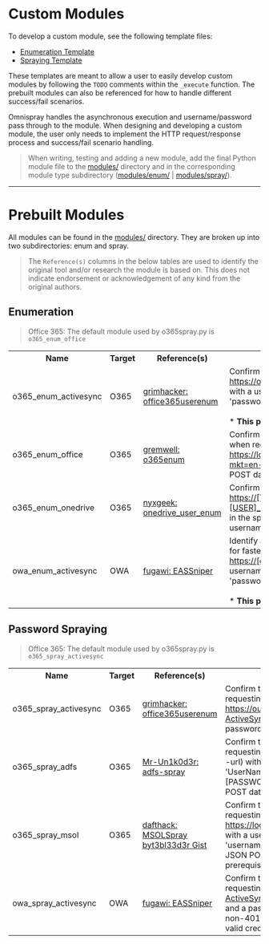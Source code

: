 # Custom Modules

To develop a custom module, see the following template files:
* [Enumeration Template](modules/__enum_template__.py)
* [Spraying Template](modules/__spray_template__.py)

These templates are meant to allow a user to easily develop custom modules by following the `TODO` comments within the `_execute` function. The prebuilt modules can also be referenced for how to handle different success/fail scenarios.

Omnispray handles the asynchronous execution and username/password pass through to the module. When designing and developing a custom module, the user only needs to implement the HTTP request/response process and success/fail scenario handling.

> When writing, testing and adding a new module, add the final Python module file to the [modules/](modules/) directory and in the corresponding module type subdirectory ([modules/enum/](modules/enum/) | [modules/spray/](modules/spray/)).

---

# Prebuilt Modules

All modules can be found in the [modules/](modules/) directory. They are broken up into two subdirectories: enum and spray.

> The `Reference(s)` columns in the below tables are used to identify the original tool and/or research the module is based on. This does not indicate endorsement or acknowledgement of any kind from the original authors.

## Enumeration

> Office 365: The default module used by o365spray.py is `o365_enum_office`

<table>
  <tr>
    <th>Name</th> <th>Target</th> <th>Reference(s)</th> <th>Technique</th>
  </tr>

  <!-- O365 Enumeration via ActiveSync module -->
  <tr>
    <td> o365_enum_activesync </td>
    <td> O365 </td>
    <td><a href="https://bitbucket.org/grimhacker/office365userenum/src/master/">grimhacker: office365userenum</a> </td>
    <td> Confirm the HTTP response status code when requesting <a href="#">https://outlook.office365.com/Microsoft-Server-ActiveSync</a> with a username/email and a password (defaults to 'password') via BasicAuth.<br/><br/>* <b>This performs a single authentication attempt per user</b> </td>
  </tr>

  <!-- O365 Enumeration via Office.com module -->
  <tr>
    <td> o365_enum_office </td>
    <td> O365 </td>
    <td><a href="https://github.com/gremwell/o365enum">gremwell: o365enum</a> </td>
    <td> Confirm the value of 'IfExistsResult' in the response body when requesting <a href="#">https://login.microsoftonline.com/common/GetCredentialType?mkt=en-US</a> with a username/email via 'username' in the JSON POST data. </td>
  </tr>

  <!-- O365 Enumeration via OneDrive module -->
  <tr>
    <td> o365_enum_onedrive </td>
    <td> O365 </td>
    <td><a href="https://github.com/nyxgeek/onedrive_user_enum">nyxgeek: onedrive_user_enum</a> </td>
    <td> Confirm the HTTP response status code when requesting<br/><a href="#">https://[TENANT]-my.sharepoint.com/personal/<br/>[USER]_[DOMAIN]_[TLD]/_layouts/15/onedrive.aspx</a> and filling in the specific information within the URL via the username/email and target domain (via --domain). </td>
  </tr>

  <!-- OWA Enumeration via ActiveSync timing module -->
  <tr>
    <td> owa_enum_activesync </td>
    <td> OWA </td>
    <td> <a href="https://github.com/fugawi/EASSniper">fugawi: EASSniper</a> </td>
    <td> Identify a baseline response time for invalid users. Compare for faster HTTP response times when requesting <a href="#">https://[domain]/Microsoft-Server-ActiveSync</a> with a username (DOMAIN\username) and a password (defaults to 'password') via BasicAuth.<br/><br/>* <b>This performs a single authentication attempt per user</b> </td>
  </tr>
</table>


## Password Spraying

> Office 365: The default module used by o365spray.py is `o365_spray_activesync`

<table>
  <tr>
    <th>Name</th> <th>Target</th> <th>Reference(s)</th> <th>Technique</th>
  </tr>

  <!-- O365 Spraying via ActiveSync module -->
  <tr>
    <td> o365_spray_activesync </td>
    <td> O365 </td>
    <td><a href="https://bitbucket.org/grimhacker/office365userenum/src/master/">grimhacker: office365userenum</a> </td>
    <td> Confirm the HTTP response status code when requesting <a href="#">https://outlook.office365.com/Microsoft-Server-ActiveSync</a> with a username/email and a password via BasicAuth. </td>
  </tr>

  <!-- O365 Spraying via ADFS module -->
  <tr>
    <td> o365_spray_adfs </td>
    <td> O365 </td>
    <td><a href="https://github.com/Mr-Un1k0d3r/RedTeamScripts/blob/master/adfs-spray.py">Mr-Un1k0d3r: adfs-spray</a> </td>
    <td> Confirm the HTTP response status code when requesting the target's specified ADFS URL (via --url) with a username/email and a password via 'UserName=[USER]&Password=[PASSWORD]&AuthMethod=FormsAuthentication' POST data. </td>
  </tr>

  <!-- O365 Spraying via MSOL module -->
  <tr>
    <td> o365_spray_msol </td>
    <td> O365 </td>
    <td>
        <a href="https://github.com/dafthack/MSOLSpray">dafthack: MSOLSpray</a><br/>
        <a href="https://gist.github.com/byt3bl33d3r/19a48fff8fdc34cc1dd1f1d2807e1b7f">byt3bl33d3r Gist</a><br/>
    </td>
    <td> Confirm the HTTP response status code when requesting <a href="#">https://login.microsoft.com/common/oauth2/token</a> with a username/email and a password via the 'username' and 'password' parameters in the JSON POST data. This method performs a prerequisite request to gather session data. </td>
  </tr>

  <!-- OWA Spraying via ActiveSync module -->
  <tr>
    <td> owa_spray_activesync </td>
    <td> OWA </td>
    <td> <a href="https://github.com/fugawi/EASSniper">fugawi: EASSniper</a> </td>
    <td> Confirm the HTTP response status code when requesting <a href="#">https://[domain]/Microsoft-Server-ActiveSync</a> with a username (DOMAIN\username) and a password via BasicAuth. Currently, any non-401 HTTP response code will show as a valid credential. </td>
  </tr>
</table>